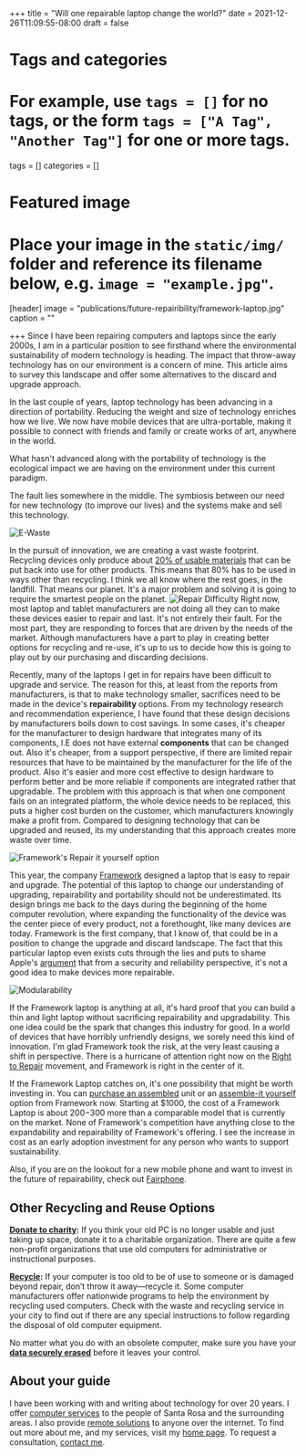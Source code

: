 +++
title = "Will one repairable laptop change the world?"
date = 2021-12-26T11:09:55-08:00
draft = false

# Tags and categories
# For example, use `tags = []` for no tags, or the form `tags = ["A Tag", "Another Tag"]` for one or more tags.
tags = []
categories = []

# Featured image
# Place your image in the `static/img/` folder and reference its filename below, e.g. `image = "example.jpg"`.
[header]
image = "publications/future-repairibility/framework-laptop.jpg"
caption = ""

+++
Since I have been repairing computers and laptops since the early 2000s, I am in a particular position to see firsthand where the environmental sustainability of modern technology is heading. The impact that throw-away technology has on our environment is a concern of mine. This article aims to survey this landscape and offer some alternatives to the discard and upgrade approach.

In the last couple of years, laptop technology has been advancing in a direction of portability. Reducing the weight and size of technology enriches how we live. We now have mobile devices that are ultra-portable, making it possible to connect with friends and family or create works of art, anywhere in the world.

What hasn't advanced along with the portability of technology is the ecological impact we are having on the environment under this current paradigm.

The fault lies somewhere in the middle. The symbiosis between our need for new technology (to improve our lives) and the systems make and sell this technology. 

![E-Waste](https://scottrlarson.com/img/publications/future-repairibility/waste.jpg)

In the pursuit of innovation, we are creating a vast waste footprint. Recycling devices only produce about [20% of usable materials](https://circleit.us/blogs/news/the-e-waste-crisis) that can be put back into use for other products. This means that 80% has to be used in ways other than recycling. I think we all know where the rest goes, in the landfill. That means our planet. It's a major problem and solving it is going to require the smartest people on the planet.
![Repair Difficulty](https://scottrlarson.com/img/publications/future-repairibility/repair-difficulty.jpg)
Right now, most laptop and tablet manufacturers are not doing all they can to make these devices easier to repair and last. It's not entirely their fault. For the most part, they are responding to forces that are driven by the needs of the market. Although manufacturers have a part to play in creating better options for recycling and re-use, it's up to us to decide how this is going to play out by our purchasing and discarding decisions.

Recently, many of the laptops I get in for repairs have been difficult to upgrade and service. The reason for this, at least from the reports from manufacturers, is that to make technology smaller, sacrifices need to be made in the device's **repairability** options. From my technology research and recommendation experience, I have found that these design decisions by manufacturers boils down to cost savings.  In some cases, it's cheaper for the manufacturer to design hardware that integrates many of its components, I.E does not have external **components** that can be changed out. Also it's cheaper, from a support perspective, if there are limited repair resources that have to be maintained by the manufacturer for the life of the product. Also it's easier and more cost effective to design hardware to perform better and be more reliable if components are integrated rather that upgradable.  The problem with this approach is that when one component fails on an integrated platform, the whole device needs to be replaced, this puts a higher cost burden on the customer, which manufacturers knowingly make a profit from. Compared to designing technology that can be upgraded and reused, its my understanding that this approach creates more waste over time.

![Framework's Repair it yourself option](https://www.scottrlarson.com/img/publications/future-repairibility/repairibility.jpg)

This year, the company [Framework](https://frame.work/) designed a laptop that is easy to repair and upgrade. The potential of this laptop to change our understanding of upgrading, repairability and portability should not be underestimated. Its design brings me back to the days during the beginning of the home computer revolution, where expanding the functionality of the device was the center piece of every product, not a forethought, like many devices are today. Framework is the first company, that I know of, that could be in a position to change the upgrade and discard landscape. The fact that this particular laptop even exists cuts through the lies and puts to shame Apple's [argument](https://www.macrumors.com/2019/04/30/apple-right-to-repair-consumer-harm/) that from a security and reliability perspective, it's not a good idea to make devices more repairable.


![Modularability](https://scottrlarson.com/img/publications/future-repairibility/modularability.jpg)

If the Framework laptop is anything at all, it's hard proof that you can build a thin and light laptop without sacrificing repairability and upgradability. This one idea could be the spark that changes this industry for good. In a world of devices that have horribly unfriendly designs, we sorely need this kind of innovation. I'm glad Framework took the risk, at the very least causing a shift in perspective. There is a hurricane of attention right now on the [Right to Repair](https://www.repair.org/stand-up) movement, and Framework is right in the center of it.

If the Framework Laptop catches on, it's one possibility that might be worth investing in. You can [purchase an assembled](https://frame.work/#laptop-configuration) unit or an [assemble-it yourself]( https://frame.work/products/laptop-diy-edition/configuration/edit) option from Framework now. Starting at $1000, the cost of a Framework Laptop is about $200-$300 more than a comparable model that is currently on the market. None of Framework's competition have anything close to the expandability and repairability of Framework's offering. I see the increase in cost as an early adoption investment for any person who wants to support sustainability. 

Also, if you are on the lookout for a new mobile phone and want to invest in the future of repairability, check out [Fairphone](https://shop.fairphone.com/).

## Other Recycling and Reuse Options

[**Donate to charity**](http://www.globalstewards.org/donate-computers.htm)**:** If you think your old PC is no longer usable and just taking up space, donate it to a charitable organization. There are quite a few non-profit organizations that use old computers for administrative or instructional purposes.

[**Recycle**](https://www2.calrecycle.ca.gov/WhereToRecycle/)**:** If your computer is too old to be of use to someone or is damaged beyond repair, don’t throw it away—recycle it. Some computer manufacturers offer nationwide programs to help the environment by recycling used computers. Check with the waste and recycling service in your city to find out if there are any special instructions to follow regarding the disposal of old computer equipment.

No matter what you do with an obsolete computer, make sure you have your [**data securely erased**](https://scottrlarson.com/services/data/erasing) before it leaves your control.

## About your guide

I have been working with and writing about technology for over 20 years. I offer [computer services](https://www.scottrlarson.com/) to the people of Santa Rosa and the surrounding areas. I also provide [remote solutions](https://www.scottrlarson.com/services/computer/assistance/online/) to anyone over the internet. To find out more about me, and my services, visit my [home page](https://www.scottrlarson.com/). To request a consultation, [contact me](https://www.scottrlarson.com/#contact).